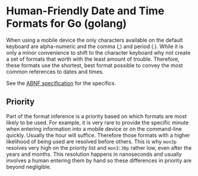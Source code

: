 # Human-Friendly Date and Time Formats for Go (golang)

When using a mobile device the only characters available on the default keyboard are alpha-numeric and the comma (,) and period (.). While it is only a minor convenience to shift to the character keyboard why not create a set of formats that worth with the least amount of trouble. Therefore, these formats use the shortest, best format possible to convey the most common references to dates and times.

See the [ABNF specification](timefmt.abnf) for the specifics.

## Priority

Part of the format inference is a priority based on which formats are most likely to be used. For example, it is very rare to provide the specific minute when entering information into a mobile device or on the command-line quickly. Usually the hour will suffice. Therefore those formats with a higher likelihood of being used are resolved before others. This is why `mon3p` resolves very high on the priority list and `mon3:30p` rather low, even after the years and months. This resolution happens in nanoseconds and usually involves a human entering them by hand so these differences in priority are beyond negligible.
